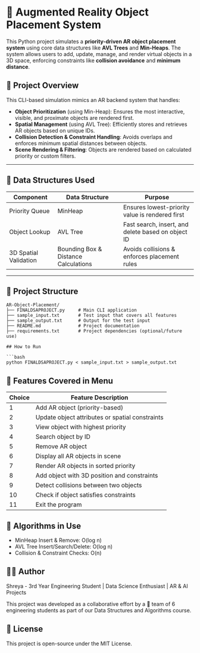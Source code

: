 # 📱 Augmented Reality Object Placement System

This Python project simulates a **priority-driven AR object placement system** using core data structures like **AVL Trees** and **Min-Heaps**. The system allows users to add, update, manage, and render virtual objects in a 3D space, enforcing constraints like **collision avoidance** and **minimum distance**.

## 🚀 Project Overview

This CLI-based simulation mimics an AR backend system that handles:

- **Object Prioritization** (using Min-Heap): Ensures the most interactive, visible, and proximate objects are rendered first.
- **Spatial Management** (using AVL Tree): Efficiently stores and retrieves AR objects based on unique IDs.
- **Collision Detection & Constraint Handling**: Avoids overlaps and enforces minimum spatial distances between objects.
- **Scene Rendering & Filtering**: Objects are rendered based on calculated priority or custom filters.

---

## 🧠 Data Structures Used

| Component                | Data Structure | Purpose |
|--------------------------|----------------|---------|
| Priority Queue           | MinHeap        | Ensures lowest-priority value is rendered first |
| Object Lookup            | AVL Tree       | Fast search, insert, and delete based on object ID |
| 3D Spatial Validation    | Bounding Box & Distance Calculations | Avoids collisions & enforces placement rules |

---

## 📂 Project Structure

```plaintext
AR-Object-Placement/
├── FINALDSAPROJECT.py     # Main CLI application
├── sample_input.txt       # Test input that covers all features
├── sample_output.txt      # Output for the test input
├── README.md              # Project documentation
├── requirements.txt       # Project dependencies (optional/future use)

## How to Run

```bash
python FINALDSAPROJECT.py < sample_input.txt > sample_output.txt

```
## 🧾 Features Covered in Menu

| Choice | Feature Description                                  |
|--------|------------------------------------------------------|
|   1    | Add AR object (priority-based)                       |
|   2    | Update object attributes or spatial constraints      |
|   3    | View object with highest priority                    |
|   4    | Search object by ID                                  |
|   5    | Remove AR object                                     |
|   6    | Display all AR objects in scene                      |
|   7    | Render AR objects in sorted priority                 |
|   8    | Add object with 3D position and constraints          |
|   9    | Detect collisions between two objects                |
|  10    | Check if object satisfies constraints                |
|  11    | Exit the program                                     |



## 🧠 Algorithms in Use

- MinHeap Insert & Remove: O(log n)
- AVL Tree Insert/Search/Delete: O(log n)
- Collision & Constraint Checks: O(n)

## 👩‍💻 Author
Shreya - 
3rd Year Engineering Student | Data Science Enthusiast | AR & AI Projects

This project was developed as a collaborative effort by a 👥 team of 6 engineering students as part of our Data Structures and Algorithms course.


## 📄 License
This project is open-source under the MIT License.
